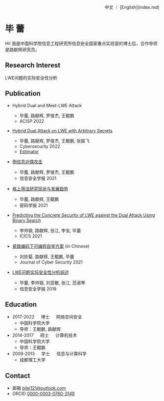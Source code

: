 <p align="right"> 中文 ｜ [English](index.md) </p>

# 毕 蕾

Hi! 我是中国科学院信息工程研究所信息安全国家重点实验室的博士后，合作导师是路献辉研究员。

## Research Interest
LWE问题的实际安全性分析

## Publication

- Hybrid Dual and Meet-LWE Attack
  - 毕蕾, 路献辉, 罗俊杰, 王鲲鹏
  - ACISP 2022

- [Hybrid Dual Attack on LWE with Arbitrary Secrets](https://eprint.iacr.org/2021/152)
  - 毕蕾, 路献辉, 罗俊杰, 王鲲鹏, 张振飞
  - Cybersecurity 2022
  - [Estimator](https://github.com/BiLei121/hybrid-dual-estimator)

- [侧信息对偶攻击](http://jcs.iie.ac.cn/xxaqxb/ch/reader/view_abstract.aspx?flag=2&file_no=202104050000001&journal_id=xxaqxb#:~:text=除了实际安全性分析中的攻击方法，2020年，Dachman-Soled、Ducas、Gong等人%20提出了利用从侧信道中得到信息改进原始攻击效果的基本框架，但并未考虑对偶攻击%E3%80%82%20最近，关于混合对偶攻击的研究,%5B4-7%5D结果显示，在许多情形下（混合）对偶攻击的效果比原始攻击更好，因此考虑如何在对偶攻击中利用侧信息是一个有意义的问题%E3%80%82%20本文研究了这一问题，给出了在对偶攻击中利用侧信息的方法并分析了它们的效果%E3%80%82%20具体地，本文考虑了4种类型的侧信息，结果表明，它们对于对偶攻击的影响主要体现在对于格的体积的影响上——当格的体积减小时，攻击变得容易%E3%80%82)
  - 毕蕾, 路献辉, 罗俊杰, 王鲲鹏
  - 信息安全学报 2021

- [格上筛法研究现状与发展趋势](http://www.jcr.cacrnet.org.cn/CN/Y2021/V8/I5/735)
  - 毕蕾, 路献辉, 王鲲鹏
  - 密码学报 2021

- [Predicting the Concrete Security of LWE against the Dual Attack Using Binary Search](https://link.springer.com/chapter/10.1007%2F978-3-030-88052-1_16)
  - 李帅钢, 路献辉, 张江, 李宝, 毕蕾
  - ICICS 2021
  
- [紧致编码下可编程自举方案](http://jcs.iie.ac.cn/xxaqxb/ch/reader/view_abstract.aspx?flag=2&file_no=202110090000001&journal_id=xxaqxb) (in Chinese)
  - 刘钦菊, 路献辉, 王鲲鹏, 毕蕾
  - Journal of Cyber Security 2021

- [LWE问题实际安全性分析综述](http://jcs.iie.ac.cn/xxaqxb/ch/reader/view_abstract.aspx?file_no=20190201&flag=1) 
  - 毕蕾, 李帅钢, 刘亚敏, 张江, 范淑琴
  - 信息安全学报 2019

## Education

- 2017-2022 &emsp; 博士 &emsp; 网络空间安全
  - 中国科学院大学
  - 导师：王鲲鹏, 路献辉
- 2014-2017 &emsp; 硕士 &emsp; 计算机技术
  - 中国科学院大学
  - 导师：王鲲鹏
- 2009-2013 &emsp; 学士 &emsp; 信息与计算科学
  - 成都理工大学

## Contact
- 邮箱 <bilei121@outlook.com>
- ORCID [0000-0003-0760-3149](https://orcid.org/0000-0003-0760-3149)


